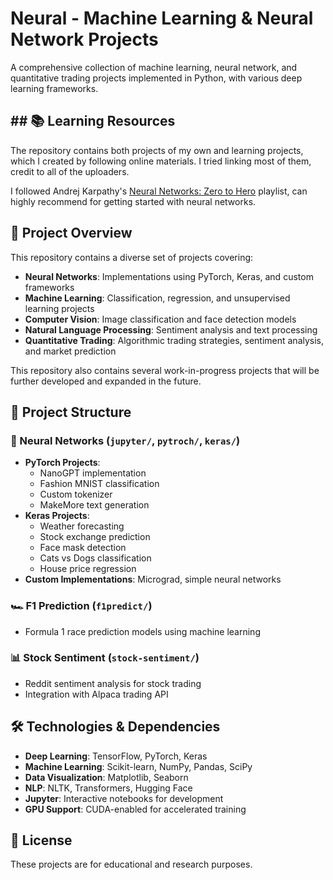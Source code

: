 # Neural - Machine Learning & Neural Network Projects

A comprehensive collection of machine learning, neural network, and quantitative trading projects implemented in Python, with various deep learning frameworks. 

## ## 📚 Learning Resources
The repository contains both projects of my own and learning projects, which I created by following online materials. I tried linking most of them, credit to all of the uploaders.

I followed Andrej Karpathy's [Neural Networks: Zero to Hero](https://www.youtube.com/playlist?list=PLAqhIrjkxbuWI23v9cThsA9GvCAUhRvKZ) playlist, can highly recommend for getting started with neural networks.

## 🚀 Project Overview

This repository contains a diverse set of projects covering:
- **Neural Networks**: Implementations using PyTorch, Keras, and custom frameworks
- **Machine Learning**: Classification, regression, and unsupervised learning projects
- **Computer Vision**: Image classification and face detection models
- **Natural Language Processing**: Sentiment analysis and text processing
- **Quantitative Trading**: Algorithmic trading strategies, sentiment analysis, and market prediction

This repository also contains several work-in-progress projects that will be further developed and expanded in the future.

## 📁 Project Structure

### 🧠 Neural Networks (`jupyter/`, `pytroch/`, `keras/`)
- **PyTorch Projects**: 
  - NanoGPT implementation
  - Fashion MNIST classification
  - Custom tokenizer
  - MakeMore text generation
- **Keras Projects**:
  - Weather forecasting
  - Stock exchange prediction
  - Face mask detection
  - Cats vs Dogs classification
  - House price regression
- **Custom Implementations**: Micrograd, simple neural networks

### 🏎️ F1 Prediction (`f1predict/`)
- Formula 1 race prediction models using machine learning

### 📊 Stock Sentiment (`stock-sentiment/`)
- Reddit sentiment analysis for stock trading
- Integration with Alpaca trading API

## 🛠️ Technologies & Dependencies

- **Deep Learning**: TensorFlow, PyTorch, Keras
- **Machine Learning**: Scikit-learn, NumPy, Pandas, SciPy
- **Data Visualization**: Matplotlib, Seaborn
- **NLP**: NLTK, Transformers, Hugging Face
- **Jupyter**: Interactive notebooks for development
- **GPU Support**: CUDA-enabled for accelerated training

## 📄 License

These projects are for educational and research purposes.